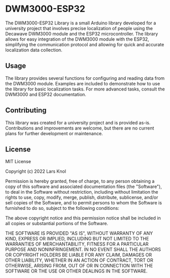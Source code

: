 # DWM3000-ESP32
The DWM3000-ESP32 Library is a small Arduino library developed for a university project that involves precise localization of people using the Decawave DWM3000 module and the ESP32 microcontroller. The library allows for easy integration of the DWM3000 module with the ESP32, simplifying the communication protocol and allowing for quick and accurate localization data collection.

Usage
-----
The library provides several functions for configuring and reading data from the DWM3000 module. Examples are included to demonstrate how to use the library for basic localization tasks. For more advanced tasks, consult the DWM3000 and ESP32 documentation.

Contributing
------------
This library was created for a university project and is provided as-is. Contributions and improvements are welcome, but there are no current plans for further development or maintenance.

License
-------
MIT License

Copyright (c) 2022 Lars Knol

Permission is hereby granted, free of charge, to any person obtaining a copy
of this software and associated documentation files (the "Software"), to deal
in the Software without restriction, including without limitation the rights
to use, copy, modify, merge, publish, distribute, sublicense, and/or sell
copies of the Software, and to permit persons to whom the Software is
furnished to do so, subject to the following conditions:

The above copyright notice and this permission notice shall be included in all
copies or substantial portions of the Software.

THE SOFTWARE IS PROVIDED "AS IS", WITHOUT WARRANTY OF ANY KIND, EXPRESS OR
IMPLIED, INCLUDING BUT NOT LIMITED TO THE WARRANTIES OF MERCHANTABILITY,
FITNESS FOR A PARTICULAR PURPOSE AND NONINFRINGEMENT. IN NO EVENT SHALL THE
AUTHORS OR COPYRIGHT HOLDERS BE LIABLE FOR ANY CLAIM, DAMAGES OR OTHER
LIABILITY, WHETHER IN AN ACTION OF CONTRACT, TORT OR OTHERWISE, ARISING FROM,
OUT OF OR IN CONNECTION WITH THE SOFTWARE OR THE USE OR OTHER DEALINGS IN THE
SOFTWARE.


